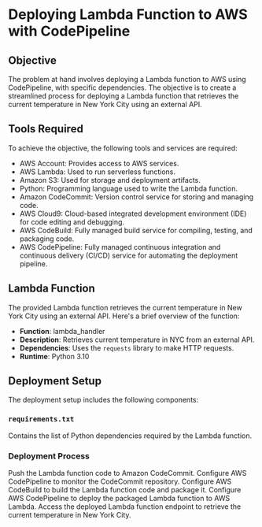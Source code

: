 # Deploying Lambda Function to AWS with CodePipeline

## Objective

The problem at hand involves deploying a Lambda function to AWS using CodePipeline, with specific dependencies. The objective is to create a streamlined process for deploying a Lambda function that retrieves the current temperature in New York City using an external API.

## Tools Required

To achieve the objective, the following tools and services are required:

- AWS Account: Provides access to AWS services.
- AWS Lambda: Used to run serverless functions.
- Amazon S3: Used for storage and deployment artifacts.
- Python: Programming language used to write the Lambda function.
- Amazon CodeCommit: Version control service for storing and managing code.
- AWS Cloud9: Cloud-based integrated development environment (IDE) for code editing and debugging.
- AWS CodeBuild: Fully managed build service for compiling, testing, and packaging code.
- AWS CodePipeline: Fully managed continuous integration and continuous delivery (CI/CD) service for automating the deployment pipeline.

## Lambda Function

The provided Lambda function retrieves the current temperature in New York City using an external API. Here's a brief overview of the function:

- **Function**: lambda_handler
- **Description**: Retrieves current temperature in NYC from an external API.
- **Dependencies**: Uses the `requests` library to make HTTP requests.
- **Runtime**: Python 3.10

## Deployment Setup

The deployment setup includes the following components:

### `requirements.txt`

Contains the list of Python dependencies required by the Lambda function.

### Deployment Process
Push the Lambda function code to Amazon CodeCommit.
Configure AWS CodePipeline to monitor the CodeCommit repository.
Configure AWS CodeBuild to build the Lambda function code and package it.
Configure AWS CodePipeline to deploy the packaged Lambda function to AWS Lambda.
Access the deployed Lambda function endpoint to retrieve the current temperature in New York City.
